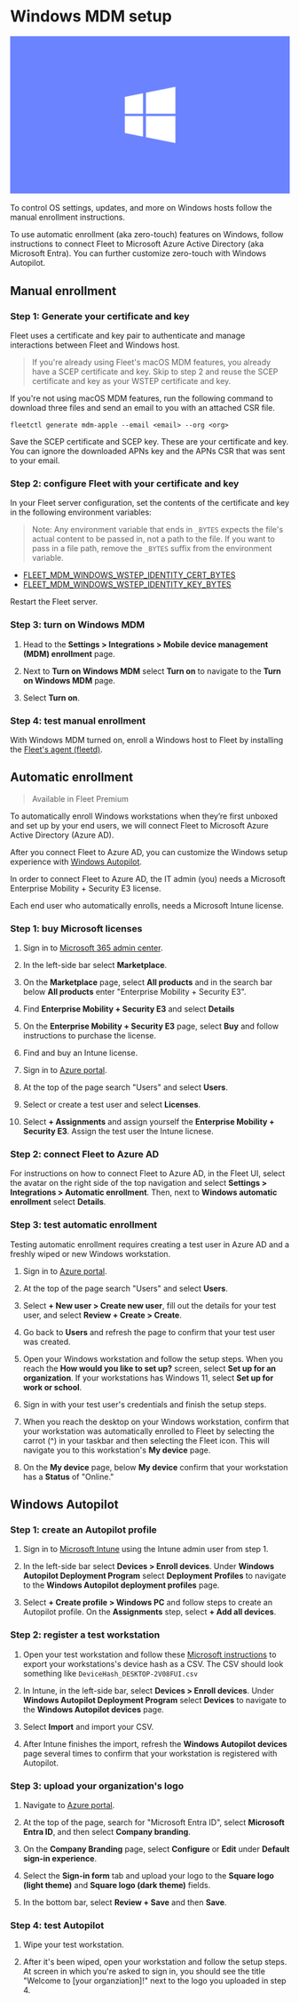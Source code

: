 # Windows MDM setup

![Windows MDM setup](../website/assets/images/articles/windows-mdm-fleet-1600x900@2x.png)

To control OS settings, updates, and more on Windows hosts follow the manual enrollment instructions.

To use automatic enrollment (aka zero-touch) features on Windows, follow instructions to connect Fleet to Microsoft Azure Active Directory (aka Microsoft Entra). You can further customize zero-touch with Windows Autopilot.

## Manual enrollment

### Step 1: Generate your certificate and key

Fleet uses a certificate and key pair to authenticate and manage interactions between Fleet and Windows host.

> If you're already using Fleet's macOS MDM features, you already have a SCEP certificate and key. Skip to step 2 and reuse the SCEP certificate and key as your WSTEP certificate and key.

If you're not using macOS MDM features, run the following command to download three files and send an email to you with an attached CSR file.

```
fleetctl generate mdm-apple --email <email> --org <org> 
```

Save the SCEP certificate and SCEP key. These are your certificate and key. You can ignore the downloaded APNs key and the APNs CSR that was sent to your email.

### Step 2: configure Fleet with your certificate and key

In your Fleet server configuration, set the contents of the certificate and key in the following environment variables:

> Note: Any environment variable that ends in `_BYTES` expects the file's actual content to be passed in, not a path to the file. If you want to pass in a file path, remove the `_BYTES` suffix from the environment variable.

- [FLEET_MDM_WINDOWS_WSTEP_IDENTITY_CERT_BYTES](https://fleetdm.com/docs/deploying/configuration#mdm-windows-wstep-identity-cert-bytes)
- [FLEET_MDM_WINDOWS_WSTEP_IDENTITY_KEY_BYTES](https://fleetdm.com/docs/deploying/configuration#mdm-windows-wstep-identity-key-bytes)

Restart the Fleet server.

### Step 3: turn on Windows MDM

1. Head to the **Settings > Integrations > Mobile device management (MDM) enrollment** page.

2. Next to **Turn on Windows MDM** select **Turn on** to navigate to the **Turn on Windows MDM** page.

3. Select **Turn on**.

### Step 4: test manual enrollment

With Windows MDM turned on, enroll a Windows host to Fleet by installing the [Fleet's agent (fleetd)](https://fleetdm.com/docs/using-fleet/enroll-hosts).

## Automatic enrollment

> Available in Fleet Premium

To automatically enroll Windows workstations when they’re first unboxed and set up by your end users, we will connect Fleet to Microsoft Azure Active Directory (Azure AD).

After you connect Fleet to Azure AD, you can customize the Windows setup experience with [Windows Autopilot](https://learn.microsoft.com/en-us/autopilot/windows-autopilot).

In order to connect Fleet to Azure AD, the IT admin (you) needs a Microsoft Enterprise Mobility + Security E3 license. 

Each end user who automatically enrolls, needs a Microsoft Intune license.

### Step 1: buy Microsoft licenses

1. Sign in to [Microsoft 365 admin center](https://admin.microsoft.com/).

2. In the left-side bar select **Marketplace**.

3. On the **Marketplace** page, select **All products** and in the search bar below **All products** enter "Enterprise Mobility + Security E3".

4. Find **Enterprise Mobility + Security E3** and select **Details**

5. On the **Enterprise Mobility + Security E3** page, select **Buy** and follow instructions to purchase the license. 

6. Find and buy an Intune license.

6. Sign in to [Azure portal](https://portal.azure.com).

7. At the top of the page search "Users" and select **Users**.

8. Select or create a test user and select **Licenses**.

9. Select **+ Assignments** and assign yourself the **Enterprise Mobility + Security E3**. Assign the test user the Intune licnese.

### Step 2: connect Fleet to Azure AD

For instructions on how to connect Fleet to Azure AD, in the Fleet UI, select the avatar on the right side of the top navigation and select **Settings > Integrations > Automatic enrollment**. Then, next to **Windows automatic enrollment** select **Details**.

### Step 3: test automatic enrollment

Testing automatic enrollment requires creating a test user in Azure AD and a freshly wiped or new Windows workstation.

1. Sign in to [Azure portal](https://portal.azure.com).

2. At the top of the page search "Users" and select **Users**.

3. Select **+ New user > Create new user**, fill out the details for your test user, and select **Review + Create > Create**.

4. Go back to **Users** and refresh the page to confirm that your test user was created.

5. Open your Windows workstation and follow the setup steps. When you reach the **How would you like to set up?** screen, select **Set up for an organization**. If your workstations has Windows 11, select **Set up for work or school**.

6. Sign in with your test user's credentials and finish the setup steps.

7. When you reach the desktop on your Windows workstation, confirm that your workstation was automatically enrolled to Fleet by selecting the carrot (^) in your taskbar and then selecting the Fleet icon. This will navigate you to this workstation's **My device** page.

8. On the **My device** page, below **My device** confirm that your workstation has a **Status** of "Online."

## Windows Autopilot

### Step 1: create an Autopilot profile

1. Sign in to [Microsoft Intune](https://endpoint.microsoft.com/) using the Intune admin user from step 1.

2. In the left-side bar select **Devices > Enroll devices**. Under **Windows Autopilot Deployment Program** select **Deployment Profiles** to navigate to the **Windows Autopilot deployment profiles** page.

3. Select **+ Create profile > Windows PC** and follow steps to create an Autopilot profile. On the **Assignments** step, select **+ Add all devices**.

### Step 2: register a test workstation

1. Open your test workstation and follow these [Microsoft instructions](https://learn.microsoft.com/en-us/autopilot/add-devices#desktop-hash-export) to export your workstations's device hash as a CSV. The CSV should look something like `DeviceHash_DESKTOP-2V08FUI.csv`

2. In Intune, in the left-side bar, select **Devices > Enroll devices**. Under **Windows Autopilot Deployment Program** select **Devices** to navigate to the **Windows Autopilot devices** page.

3. Select **Import** and import your CSV.

4. After Intune finishes the import, refresh the **Windows Autopilot devices** page several times to confirm that your workstation is registered with Autopilot.

### Step 3: upload your organization's logo

1. Navigate to [Azure portal](https://portal.azure.com).

2. At the top of the page, search for "Microsoft Entra ID", select **Microsoft Entra ID**, and then select **Company branding**.

3. On the **Company Branding** page, select **Configure** or **Edit** under **Default sign-in experience**.

4. Select the **Sign-in form** tab and upload your logo to the **Square logo (light theme)** and **Square logo (dark theme)** fields.

5. In the bottom bar, select **Review + Save** and then **Save**.

### Step 4: test Autopilot

1. Wipe your test workstation.

2. After it's been wiped, open your workstation and follow the setup steps. At screen in which you're asked to sign in, you should see the title "Welcome to [your organziation]!" next to the logo you uploaded in step 4.


<meta name="articleTitle" value="Windows MDM setup">
<meta name="authorFullName" value="Noah Talerman">
<meta name="authorGitHubUsername" value="noahtalerman">
<meta name="category" value="guides">
<meta name="publishedOn" value="2023-10-23">
<meta name="articleImageUrl" value="../website/assets/images/articles/windows-mdm-fleet-1600x900@2x.png">
<meta name="description" value="Configuring Windows MDM in Fleet.">
